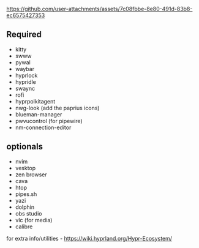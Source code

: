 https://github.com/user-attachments/assets/7c08fbbe-8e80-491d-83b8-ec6575427353

## Required 
- kitty
- swww
- pywal
- waybar
- hyprlock
- hypridle
- swaync
- rofi
- hyprpolkitagent
- nwg-look (add the paprius icons)
- blueman-manager
- pwvucontrol (for pipewire)
- nm-connection-editor

## optionals
- nvim
- vesktop
- zen browser
- cava
- htop
- pipes.sh
- yazi
- dolphin
- obs studio
- vlc (for media)
- calibre

for extra info/utilities - https://wiki.hyprland.org/Hypr-Ecosystem/
